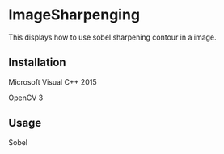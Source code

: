 # ImageSharpenging
This displays how to use sobel sharpening contour in a image.

## Installation

Microsoft Visual C++ 2015

OpenCV 3

## Usage

Sobel
